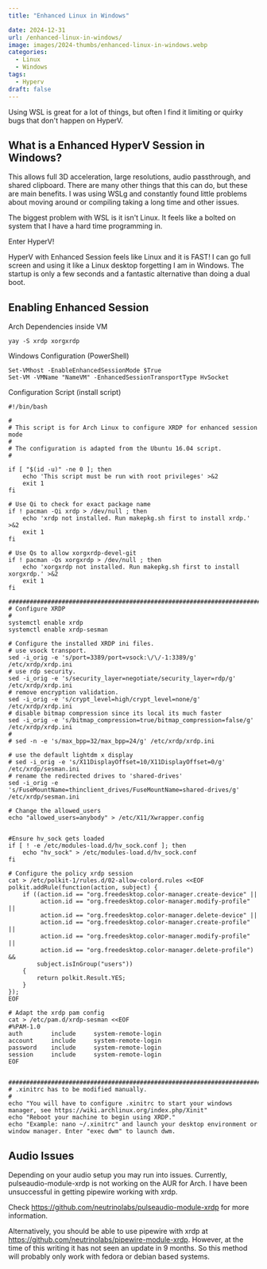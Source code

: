 ```yaml
---
title: "Enhanced Linux in Windows"

date: 2024-12-31
url: /enhanced-linux-in-windows/
image: images/2024-thumbs/enhanced-linux-in-windows.webp
categories:
  - Linux
  - Windows
tags:
  - Hyperv 
draft: false
---
```

Using WSL is great for a lot of things, but often I find it limiting or quirky bugs that don't happen on HyperV. 
<!--more-->

## What is a Enhanced HyperV Session in Windows? 

This allows full 3D acceleration, large resolutions, audio passthrough, and shared clipboard. There are many other things that this can do, but these are main benefits. I was using WSLg and constantly found little problems about moving around or compiling taking a long time and other issues. 

The biggest problem with WSL is it isn't Linux. It feels like a bolted on system that I have a hard time programming in.

Enter HyperV!

HyperV with Enhanced Session feels like Linux and it is FAST! I can go full screen and using it like a Linux desktop forgetting I am in Windows. The startup is only a few seconds and a fantastic alternative than doing a dual boot.

## Enabling Enhanced Session

Arch Dependencies inside VM

```
yay -S xrdp xorgxrdp
```

Windows Configuration (PowerShell)

```
Set-VMhost -EnableEnhancedSessionMode $True
Set-VM -VMName "NameVM" -EnhancedSessionTransportType HvSocket
```

Configuration Script (install script)

```
#!/bin/bash

#
# This script is for Arch Linux to configure XRDP for enhanced session mode
#
# The configuration is adapted from the Ubuntu 16.04 script.
#

if [ "$(id -u)" -ne 0 ]; then
    echo 'This script must be run with root privileges' >&2
    exit 1
fi

# Use Qi to check for exact package name
if ! pacman -Qi xrdp > /dev/null ; then
    echo 'xrdp not installed. Run makepkg.sh first to install xrdp.' >&2
    exit 1
fi

# Use Qs to allow xorgxrdp-devel-git
if ! pacman -Qs xorgxrdp > /dev/null ; then
    echo 'xorgxrdp not installed. Run makepkg.sh first to install xorgxrdp.' >&2
    exit 1
fi

###############################################################################
# Configure XRDP
#
systemctl enable xrdp
systemctl enable xrdp-sesman

# Configure the installed XRDP ini files.
# use vsock transport.
sed -i_orig -e 's/port=3389/port=vsock:\/\/-1:3389/g' /etc/xrdp/xrdp.ini
# use rdp security.
sed -i_orig -e 's/security_layer=negotiate/security_layer=rdp/g' /etc/xrdp/xrdp.ini
# remove encryption validation.
sed -i_orig -e 's/crypt_level=high/crypt_level=none/g' /etc/xrdp/xrdp.ini
# disable bitmap compression since its local its much faster
sed -i_orig -e 's/bitmap_compression=true/bitmap_compression=false/g' /etc/xrdp/xrdp.ini
#
# sed -n -e 's/max_bpp=32/max_bpp=24/g' /etc/xrdp/xrdp.ini

# use the default lightdm x display
# sed -i_orig -e 's/X11DisplayOffset=10/X11DisplayOffset=0/g' /etc/xrdp/sesman.ini
# rename the redirected drives to 'shared-drives'
sed -i_orig -e 's/FuseMountName=thinclient_drives/FuseMountName=shared-drives/g' /etc/xrdp/sesman.ini

# Change the allowed_users
echo "allowed_users=anybody" > /etc/X11/Xwrapper.config


#Ensure hv_sock gets loaded
if [ ! -e /etc/modules-load.d/hv_sock.conf ]; then
	echo "hv_sock" > /etc/modules-load.d/hv_sock.conf
fi

# Configure the policy xrdp session
cat > /etc/polkit-1/rules.d/02-allow-colord.rules <<EOF
polkit.addRule(function(action, subject) {
    if ((action.id == "org.freedesktop.color-manager.create-device" ||
         action.id == "org.freedesktop.color-manager.modify-profile" ||
         action.id == "org.freedesktop.color-manager.delete-device" ||
         action.id == "org.freedesktop.color-manager.create-profile" ||
         action.id == "org.freedesktop.color-manager.modify-profile" ||
         action.id == "org.freedesktop.color-manager.delete-profile") &&
        subject.isInGroup("users"))
    {
        return polkit.Result.YES;
    }
});
EOF

# Adapt the xrdp pam config
cat > /etc/pam.d/xrdp-sesman <<EOF
#%PAM-1.0
auth        include     system-remote-login
account     include     system-remote-login
password    include     system-remote-login
session     include     system-remote-login
EOF


###############################################################################
# .xinitrc has to be modified manually.
#
echo "You will have to configure .xinitrc to start your windows manager, see https://wiki.archlinux.org/index.php/Xinit"
echo "Reboot your machine to begin using XRDP."
echo "Example: nano ~/.xinitrc" and launch your desktop environment or window manager. Enter "exec dwm" to launch dwm. 

```

## Audio Issues

Depending on your audio setup you may run into issues. Currently, pulseaudio-module-xrdp is not working on the AUR for Arch. I have been unsuccessful in getting pipewire working with xrdp. 

Check <https://github.com/neutrinolabs/pulseaudio-module-xrdp> for more information.

Alternatively, you should be able to use pipewire with xrdp at <https://github.com/neutrinolabs/pipewire-module-xrdp>. However, at the time of this writing it has not seen an update in 9 months. So this method will probably only work with fedora or debian based systems.

